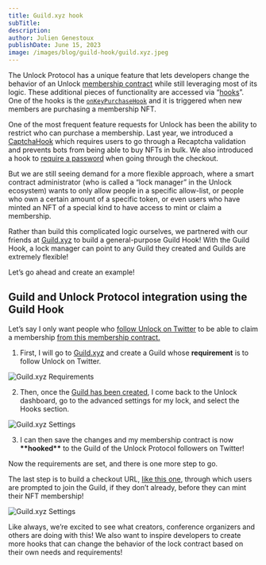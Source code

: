 ```yaml
---
title: Guild.xyz hook
subTitle:
description:
author: Julien Genestoux
publishDate: June 15, 2023
image: /images/blog/guild-hook/guild.xyz.jpeg
---
```


The Unlock Protocol has a unique feature that lets developers change the behavior of an Unlock [membership contract](https://docs.unlock-protocol.com/core-protocol/public-lock/) while still leveraging most of its logic. These additional pieces of functionality are accessed via “[hooks](https://docs.unlock-protocol.com/core-protocol/public-lock/hooks)”. One of the hooks is the [`onKeyPurchaseHook`](https://docs.unlock-protocol.com/core-protocol/public-lock/hooks#onkeypurchase-hook) and it is triggered when new members are purchasing a membership NFT.

One of the most frequent feature requests for Unlock has been the ability to restrict who can purchase a membership. Last year, we introduced a [CaptchaHook](https://github.com/unlock-protocol/captcha-hook) which requires users to go through a Recaptcha validation and prevents bots from being able to buy NFTs in bulk. We also introduced a hook to [require a password](https://unlock-protocol.com/blog/password-required-hook) when going through the checkout.

But we are still seeing demand for a more flexible approach, where a smart contract administrator (who is called a “lock manager” in the Unlock ecosystem) wants to only allow people in a specific allow-list, or people who own a certain amount of a specific token, or even users who have minted an NFT of a special kind to have access to mint or claim a membership.

Rather than build this complicated logic ourselves, we partnered with our friends at [Guild.xyz](https://guild.xyz) to build a general-purpose Guild Hook! With the Guild Hook, a lock manager can point to any Guild they created and Guilds are extremely flexible!

Let’s go ahead and create an example!

## Guild and Unlock Protocol integration using the Guild Hook

Let’s say I only want people who [follow Unlock on Twitter](https://twitter.com/UnlockProtocol) to be able to claim a membership [from this membership contract.](https://goerli.etherscan.io/address/0xd36695BDF1A17BC4B0aA318d02c60F6e108CB653)

1. First, I will go to [Guild.xyz](http://Guild.xyz) and create a Guild whose **requirement** is to follow Unlock on Twitter.

![Guild.xyz Requirements](/images/blog/guild-hook/requirements.png)

2. Then, once the [Guild has been created](https://guild.xyz/the-unlock-followers), I come back to the Unlock dashboard, go to the advanced settings for my lock, and select the Hooks section.

![Guild.xyz Settings](/images/blog/guild-hook/unlock-hook-settings.png)

3. I can then save the changes and my membership contract is now **\*\***hooked**\*\*** to the Guild of the Unlock Protocol followers on Twitter!

Now the requirements are set, and there is one more step to go.

The last step is to build a checkout URL, [like this one](https://app.unlock-protocol.com/checkout?id=23d15cce-8423-4761-ba48-6dd5ab5a048c), through which users are prompted to join the Guild, if they don’t already, before they can mint their NFT membership!

![Guild.xyz Settings](/images/blog/guild-hook/unlock-guild-checkout.png)

Like always, we’re excited to see what creators, conference organizers and others are doing with this! We also want to inspire developers to create more hooks that can change the behavior of the lock contract based on their own needs and requirements!
